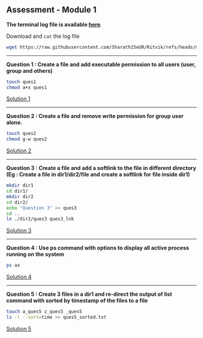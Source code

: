 ## Assessment - Module 1

**The terminal log file is available [here](terminal.log)**. 

Download and `cat` the log file

```bash
wget https://raw.githubusercontent.com/Sharath15eUR/Ritvik/refs/heads/main/Ritvik_Linux_Training_Module_1/terminal.log && cat terminal.log
```


___

**Question 1 : Create a file and add executable permission to all users (user, group and others)**

```bash
touch ques1
chmod a+x ques1
```

[Solution 1](./Q1.txt)

___

**Question 2 : Create a file and remove write permission for group user alone.**

```bash
touch ques2
chmod g-w ques2
```

[Solution 2](./Q2.txt)

___

**Question 3 : Create a file and add a softlink to the file in different directory (Eg : Create a file in dir1/dir2/file and create a softlink for file inside dir1)**

```bash
mkdir dir1
cd dir1/
mkdir dir2
cd dir2/
echo "Question 3" >> ques3
cd ..
ln ./dir2/ques3 ques3_lnk
```

[Solution 3](./Q3.txt)

___

**Question 4 : Use ps command with options to display all active process running on the system**

```bash
ps ax
```

[Solution 4](./Q4.txt)

___

**Question 5 : Create 3 files in a dir1 and re-direct the output of list command with sorted by timestamp of the files to a file**

```bash
touch a_ques5 z_ques5 _ques5
ls -l --sort=time >> ques5_sorted.txt
```

[Solution 5](./Q5.txt)
